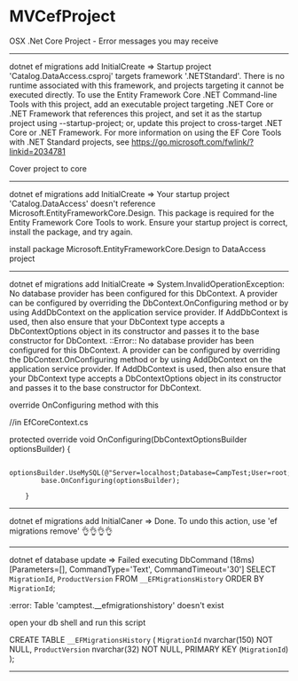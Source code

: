 # MVCefProject

OSX .Net Core Project - Error messages you may receive


------------------------------------------------------------------------------------------------------------------------------
 dotnet ef migrations add InitialCreate  =>  Startup project 'Catalog.DataAccess.csproj' targets framework '.NETStandard'. There is no runtime associated with this framework, and projects targeting it cannot be executed directly. To use the Entity Framework Core .NET Command-line Tools with this project, add an executable project targeting .NET Core or .NET Framework that references this project, and set it as the startup project using --startup-project; or, update this project to cross-target .NET Core or .NET Framework. For more information on using the EF Core Tools with .NET Standard projects, see https://go.microsoft.com/fwlink/?linkid=2034781
 
 Cover project to core
 
------------------------------------------------------------------------------------------------------------------------------

dotnet ef migrations add InitialCreate  => Your startup project 'Catalog.DataAccess' doesn't reference Microsoft.EntityFrameworkCore.Design. This package is required for the Entity Framework Core Tools to work. Ensure your startup project is correct, install the package, and try again.

install package Microsoft.EntityFrameworkCore.Design to DataAccess project

------------------------------------------------------------------------------------------------------------------------------
 dotnet ef migrations add InitialCreate  => System.InvalidOperationException: No database provider has been configured for this DbContext. A provider can be configured by overriding the DbContext.OnConfiguring method or by using AddDbContext on the application service provider. If AddDbContext is used, then also ensure that your DbContext type accepts a DbContextOptions<TContext> object in its constructor and passes it to the base constructor for DbContext.
  ::Error::
 No database provider has been configured for this DbContext. A provider can be configured by overriding the DbContext.OnConfiguring method or by using AddDbContext on the application service provider. If AddDbContext is used, then also ensure that your DbContext type accepts a DbContextOptions<TContext> object in its constructor and passes it to the base constructor for DbContext.
  
  override OnConfiguring method with this
  
  //in EfCoreContext.cs
  
   protected override void OnConfiguring(DbContextOptionsBuilder optionsBuilder)
        {

            optionsBuilder.UseMySQL(@"Server=localhost;Database=CampTest;User=root;Password=47854785zZ.;");
            base.OnConfiguring(optionsBuilder);

        }
        
        
------------------------------------------------------------------------------------------------------------------------------

dotnet ef migrations add InitialCaner => Done. To undo this action, use 'ef migrations remove' 👌👌👌👌

------------------------------------------------------------------------------------------------------------------------------
dotnet ef database update => Failed executing DbCommand (18ms) [Parameters=[], CommandType='Text', CommandTimeout='30']
SELECT `MigrationId`, `ProductVersion`
FROM `__EFMigrationsHistory`
ORDER BY `MigrationId`;

:error: Table 'camptest.__efmigrationshistory' doesn't exist

open your db shell and run this script

CREATE TABLE `__EFMigrationsHistory` ( `MigrationId` nvarchar(150) NOT NULL, `ProductVersion` nvarchar(32) NOT NULL, PRIMARY KEY (`MigrationId`) );

------------------------------------------------------------------------------------------------------------------------------

